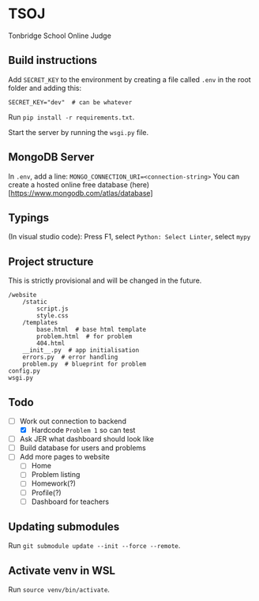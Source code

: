 # TSOJ

Tonbridge School Online Judge

## Build instructions

Add `SECRET_KEY` to the environment by creating a file called `.env` in the root folder and adding this:

    SECRET_KEY="dev"  # can be whatever
   
  Run `pip install -r requirements.txt`.

Start the server by running the `wsgi.py` file.

## MongoDB Server

In `.env`, add a line: `MONGO_CONNECTION_URI=<connection-string>`
You can create a hosted online free database (here)[https://www.mongodb.com/atlas/database]

## Typings

(In visual studio code): Press F1, select `Python: Select Linter`, select `mypy`

## Project structure
This is strictly provisional and will be changed in the future.
```
/website
	/static
		script.js
		style.css
	/templates
		base.html  # base html template
		problem.html  # for problem
		404.html
	__init__.py  # app initialisation
	errors.py  # error handling
	problem.py  # blueprint for problem
config.py
wsgi.py
```
## Todo

 - [ ] Work out connection to backend
	 - [x] Hardcode `Problem 1` so can test
 - [ ] Ask JER what dashboard should look like
 - [ ] Build database for users and problems
 - [ ] Add more pages to website
	 - [ ] Home
	 - [ ] Problem listing
	 - [ ] Homework(?)
	 - [ ] Profile(?)
	 - [ ] Dashboard for teachers

## Updating submodules
Run `git submodule update --init --force --remote`.

## Activate venv in WSL
Run `source venv/bin/activate`.


